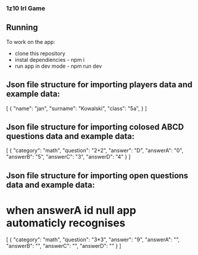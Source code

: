 ### 1z10 Irl Game

## Running 
To work on the app:
- clone this repository
- instal dependiencies - npm i
- run app in dev mode - npm run dev


## Json file structure for importing players data and example data:

[
    {
        "name": "jan",
        "surname": "Kowalski",
        "class": "5a",
    }
]


## Json file structure for importing colosed ABCD questions data and example data:

[
    {
        "category": "math",
        "question": "2+2",
        "answer": "D",
        "answerA": "0",
        "answerB": "5",
        "answerC": "3",
        "answerD": "4"
    }
]


## Json file structure for importing open questions data and example data:
# when answerA id null app automaticly recognises

[
    {
        "category": "math",
        "question": "3*3",
        "answer": "9",
        "answerA": "",
        "answerB": "",
        "answerC": "",
        "answerD": ""
    }
]